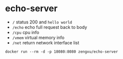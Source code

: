 # echo-server

- `/` status 200 and `hello world`
- `/echo` echo full request back to body
- `/cpu` cpu info
- `/vmem` virtual memory info
- `/net` return network interface list

```
docker run --rm -d -p 18080:8080 zengxu/echo-server
```